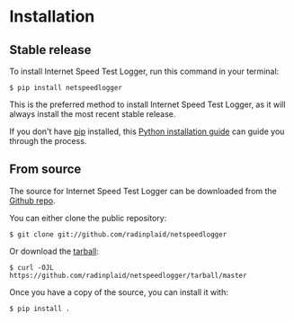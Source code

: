 # Installation

## Stable release

To install Internet Speed Test Logger, run this command in your
terminal:

``` console
$ pip install netspeedlogger
```

This is the preferred method to install Internet Speed Test Logger, as it will always install the most recent stable release.

If you don't have [pip][] installed, this [Python installation guide][]
can guide you through the process.

## From source

The source for Internet Speed Test Logger can be downloaded from
the [Github repo][].

You can either clone the public repository:

``` console
$ git clone git://github.com/radinplaid/netspeedlogger
```

Or download the [tarball][]:

``` console
$ curl -OJL https://github.com/radinplaid/netspeedlogger/tarball/master
```

Once you have a copy of the source, you can install it with:

``` console
$ pip install .
```

  [pip]: https://pip.pypa.io
  [Python installation guide]: http://docs.python-guide.org/en/latest/starting/installation/
  [Github repo]: https://github.com/%7B%7B%20cookiecutter.github_username%20%7D%7D/%7B%7B%20cookiecutter.project_slug%20%7D%7D
  [tarball]: https://github.com/%7B%7B%20cookiecutter.github_username%20%7D%7D/%7B%7B%20cookiecutter.project_slug%20%7D%7D/tarball/master
